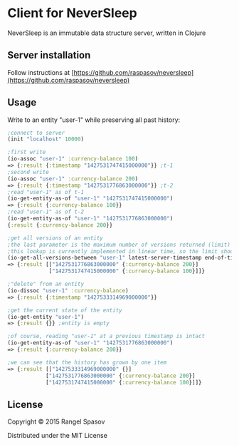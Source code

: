# Client for NeverSleep

NeverSleep is an immutable data structure server, written in Clojure

## Server installation

Follow instructions at [https://github.com/raspasov/neversleep](https://github.com/raspasov/neversleep)

## Usage
Write to an entity "user-1" while preserving all past history:
```clojure
;connect to server
(init "localhost" 10000)

;first write
(io-assoc "user-1" :currency-balance 100)
=> {:result {:timestamp "1427531747415000000"}} ;t-1
;second write
(io-assoc "user-1" :currency-balance 200)
=> {:result {:timestamp "1427531776863000000"}} ;t-2
;read "user-1" as of t-1
(io-get-entity-as-of "user-1" "1427531747415000000")
=> {:result {:currency-balance 100}}
;read "user-1" as of t-2
(io-get-entity-as-of "user-1" "1427531776863000000")
{:result {:currency-balance 200}}

;get all versions of an entity 
;the last parameter is the maximum number of versions returned (limit)
;this lookup is currently implemented in linear time, so the limit should be kept low
(io-get-all-versions-between "user-1" latest-server-timestamp end-of-times 25)
=> {:result [["1427531776863000000" {:currency-balance 200}] 
             ["1427531747415000000" {:currency-balance 100}]]}

;"delete" from an entity
(io-dissoc "user-1" :currency-balance)
=> {:result {:timestamp "1427533314969000000"}}

;get the current state of the entity
(io-get-entity "user-1")
=> {:result {}} ;entity is empty

;of course, reading "user-1" at a previous timestamp is intact
(io-get-entity-as-of "user-1" "1427531776863000000")
=> {:result {:currency-balance 200}}

;we can see that the history has grown by one item
=> {:result [["1427533314969000000" {}] 
            ["1427531776863000000" {:currency-balance 200}] 
            ["1427531747415000000" {:currency-balance 100}]]}

```


## License

Copyright © 2015 Rangel Spasov

Distributed under the MIT License
